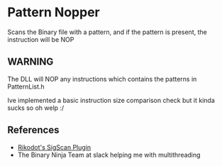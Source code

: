 # Pattern Nopper
Scans the Binary file with a pattern, and if the pattern is present, the instruction will be NOP

## WARNING 
The DLL will NOP any instructions which contains the patterns in PatternList.h

Ive implemented a basic instruction size comparison check but it kinda sucks so oh welp :/


## References
- [Rikodot's SigScan Plugin](https://github.com/rikodot/binja_native_sigscan)
- The Binary Ninja Team at slack helping me with multithreading
